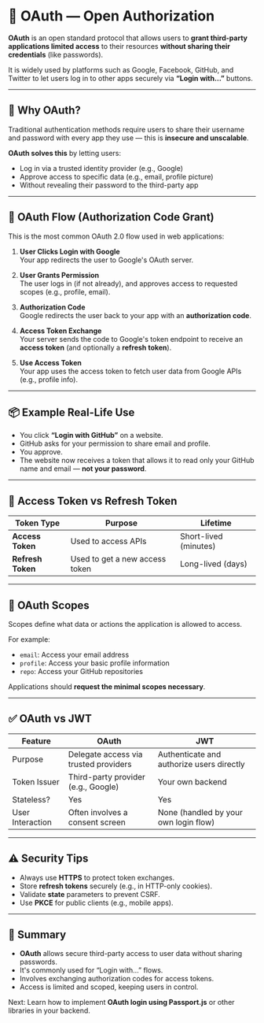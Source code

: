 # 🔑 OAuth — Open Authorization

**OAuth** is an open standard protocol that allows users to **grant third-party applications limited access** to their resources **without sharing their credentials** (like passwords).

It is widely used by platforms such as Google, Facebook, GitHub, and Twitter to let users log in to other apps securely via **“Login with…”** buttons.

---

## 🧠 Why OAuth?

Traditional authentication methods require users to share their username and password with every app they use — this is **insecure and unscalable**.

**OAuth solves this** by letting users:

- Log in via a trusted identity provider (e.g., Google)
- Approve access to specific data (e.g., email, profile picture)
- Without revealing their password to the third-party app

---

## 🔄 OAuth Flow (Authorization Code Grant)

This is the most common OAuth 2.0 flow used in web applications:

1. **User Clicks Login with Google**  
   Your app redirects the user to Google's OAuth server.

2. **User Grants Permission**  
   The user logs in (if not already), and approves access to requested scopes (e.g., profile, email).

3. **Authorization Code**  
   Google redirects the user back to your app with an **authorization code**.

4. **Access Token Exchange**  
   Your server sends the code to Google's token endpoint to receive an **access token** (and optionally a **refresh token**).

5. **Use Access Token**  
   Your app uses the access token to fetch user data from Google APIs (e.g., profile info).

---

## 📦 Example Real-Life Use

- You click **“Login with GitHub”** on a website.
- GitHub asks for your permission to share email and profile.
- You approve.
- The website now receives a token that allows it to read only your GitHub name and email — **not your password**.

---

## 🧪 Access Token vs Refresh Token

| Token Type        | Purpose                        | Lifetime              |
| ----------------- | ------------------------------ | --------------------- |
| **Access Token**  | Used to access APIs            | Short-lived (minutes) |
| **Refresh Token** | Used to get a new access token | Long-lived (days)     |

---

## 🔐 OAuth Scopes

Scopes define what data or actions the application is allowed to access.

For example:

- `email`: Access your email address
- `profile`: Access your basic profile information
- `repo`: Access your GitHub repositories

Applications should **request the minimal scopes necessary**.

---

## ✅ OAuth vs JWT

| Feature          | OAuth                                 | JWT                                       |
| ---------------- | ------------------------------------- | ----------------------------------------- |
| Purpose          | Delegate access via trusted providers | Authenticate and authorize users directly |
| Token Issuer     | Third-party provider (e.g., Google)   | Your own backend                          |
| Stateless?       | Yes                                   | Yes                                       |
| User Interaction | Often involves a consent screen       | None (handled by your own login flow)     |

---

## ⚠️ Security Tips

- Always use **HTTPS** to protect token exchanges.
- Store **refresh tokens** securely (e.g., in HTTP-only cookies).
- Validate **state** parameters to prevent CSRF.
- Use **PKCE** for public clients (e.g., mobile apps).

---

## 🧠 Summary

- **OAuth** allows secure third-party access to user data without sharing passwords.
- It's commonly used for “Login with…” flows.
- Involves exchanging authorization codes for access tokens.
- Access is limited and scoped, keeping users in control.

Next: Learn how to implement **OAuth login using Passport.js** or other libraries in your backend.

